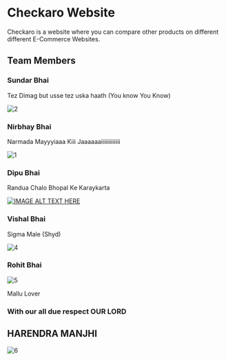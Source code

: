 # Checkaro Website 
Checkaro is a website where you can compare other products on different different E-Commerce Websites.
## Team Members
### Sundar Bhai
Tez Dimag but usse tez uska haath (You know You Know)

![2][def2]

### Nirbhay Bhai 
Narmada Mayyyiaaa Kiii Jaaaaaaiiiiiiiiiiiii

![1][def]

### Dipu Bhai
Randua Chalo Bhopal Ke Karaykarta


[![IMAGE ALT TEXT HERE](https://img.youtube.com/vi/IH92vUve7rA/0.jpg)](https://www.youtube.com/watch?v=IH92vUve7rA_ID_HERE)

### Vishal Bhai
Sigma Male (Shyd)

![4][def4]
### Rohit Bhai

![5][def5]

Mallu Lover
### With our all due respect OUR LORD 
## HARENDRA MANJHI
![6][def6]



[def]: https://www.samvad.in/Encyc/2022/2/7/WhatsApp-Image-2022-02-07-at-5.27.30-PM_202202071737431546_H@@IGHT_838_W@@IDTH_1280.jpeg
[def2]: https://thumbs.dreamstime.com/z/touching-himself-unrecognizable-man-watching-pornography-masturbating-online-porn-video-digital-world-sex-erotic-touching-235791187.jpg
[def4]: https://i.kym-cdn.com/photos/images/facebook/001/492/083/bb7.jpg
[def5]: https://encrypted-tbn0.gstatic.com/images?q=tbn:ANd9GcTDplCJkpwxXvWBOQ7loQVCqv6587gzqaQamp7XankpIA&usqp=CAU&ec=48600113
[def6]: https://media.licdn.com/dms/image/C4D03AQHm9QtcR2rtNA/profile-displayphoto-shrink_400_400/0/1656600296915?e=1681948800&v=beta&t=uGznhEdQdpy0HpegFQdccA7L1PIsyOhBHqAIKUgNrD0